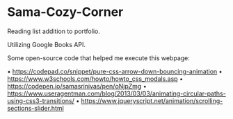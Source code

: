 # Sama-Cozy-Corner
 
Reading list addition to portfolio.

Utilizing Google Books API.

Some open-source code that helped me execute this webpage:

• https://codepad.co/snippet/pure-css-arrow-down-bouncing-animation
• https://www.w3schools.com/howto/howto_css_modals.asp
• https://codepen.io/samasrinivas/pen/oNjpZmg
• https://www.useragentman.com/blog/2013/03/03/animating-circular-paths-using-css3-transitions/
• https://www.jqueryscript.net/animation/scrolling-sections-slider.html

